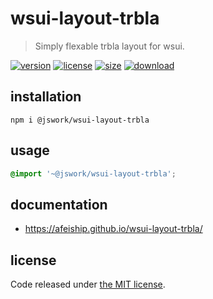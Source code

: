# wsui-layout-trbla
> Simply flexable trbla layout for wsui.

[![version][version-image]][version-url]
[![license][license-image]][license-url]
[![size][size-image]][size-url]
[![download][download-image]][download-url]

## installation
```shell
npm i @jswork/wsui-layout-trbla
```

## usage
```scss
@import '~@jswork/wsui-layout-trbla';
```

## documentation
- https://afeiship.github.io/wsui-layout-trbla/

## license
Code released under [the MIT license](https://github.com/afeiship/wsui-layout-trbla/blob/master/LICENSE.txt).

[version-image]: https://img.shields.io/npm/v/@jswork/wsui-layout-trbla
[version-url]: https://npmjs.org/package/@jswork/wsui-layout-trbla

[license-image]: https://img.shields.io/npm/l/@jswork/wsui-layout-trbla
[license-url]: https://github.com/afeiship/wsui-layout-trbla/blob/master/LICENSE.txt

[size-image]: https://img.shields.io/bundlephobia/minzip/@jswork/wsui-layout-trbla
[size-url]: https://github.com/afeiship/wsui-layout-trbla/blob/master/dist/wsui-layout-trbla.min.js

[download-image]: https://img.shields.io/npm/dm/@jswork/wsui-layout-trbla
[download-url]: https://www.npmjs.com/package/@jswork/wsui-layout-trbla

